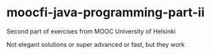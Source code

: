 # moocfi-java-programming-part-ii
Second part of exercises from MOOC University of Helsinki

Not elegant solutions or super advanced or fast, but they work

